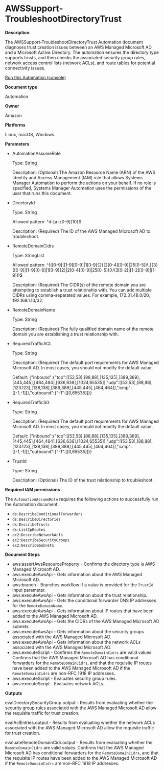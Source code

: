 # AWSSupport\-TroubleshootDirectoryTrust<a name="automation-awssupport-troubleshootdirectorytrust"></a>

 **Description** 

The AWSSupport\-TroubleshootDirectoryTrust Automation document diagnoses trust creation issues between an AWS Managed Microsoft AD and a Microsoft Active Directory\. The automation ensures the directory type supports trusts, and then checks the associated security group rules, network access control lists \(network ACLs\), and route tables for potential connectivity issues\.

[Run this Automation \(console\)](https://console.aws.amazon.com/systems-manager/automation/execute/AWSSupport-TroubleshootDirectoryTrust)

**Document type**

Automation

**Owner**

Amazon

**Platforms**

Linux, macOS, Windows

**Parameters**
+ AutomationAssumeRole

  Type: String

  Description: \(Optional\) The Amazon Resource Name \(ARN\) of the AWS Identity and Access Management \(IAM\) role that allows Systems Manager Automation to perform the actions on your behalf\. If no role is specified, Systems Manager Automation uses the permissions of the user that runs this document\.
+ DirectoryId

  Type: String

  Allowed pattern: ^d\-\[a\-z0\-9\]\{10\}$

  Description: \(Required\) The ID of the AWS Managed Microsoft AD to troubleshoot\.
+ RemoteDomainCidrs

  Type: StringList

  Allowed pattern: ^\(\(\[0\-9\]\|\[1\-9\]\[0\-9\]\|1\[0\-9\]\{2\}\|2\[0\-4\]\[0\-9\]\|25\[0\-5\]\)\\\.\)\{3\}\(\[0\-9\]\|\[1\-9\]\[0\-9\]\|1\[0\-9\]\{2\}\|2\[0\-4\]\[0\-9\]\|25\[0\-5\]\)\(\\/\(3\[0\-2\]\|\[1\-2\]\[0\-9\]\|\[1\-9\]\)\)$

  Description: \(Required\) The CIDR\(s\) of the remote domain you are attempting to establish a trust relationship with\. You can add multiple CIDRs using comma\-separated values\. For example, 172\.31\.48\.0/20, 192\.168\.1\.10/32\.
+ RemoteDomainName

  Type: String

  Description: \(Required\) The fully qualified domain name of the remote domain you are establishing a trust relationship with\.
+ RequiredTrafficACL

  Type: String

  Description: \(Required\) The default port requirements for AWS Managed Microsoft AD\. In most cases, you should not modify the default value\.

  Default: \{"inbound":\{"tcp":\[\[53,53\],\[88,88\],\[135,135\],\[389,389\],\[445,445\],\[464,464\],\[636,636\],\[1024,65535\]\],"udp":\[\[53,53\],\[88,88\],\[123\.123\],\[138,138\],\[389,389\],\[445,445\],\[464,464\]\],"icmp":\[\[\-1,\-1\]\]\},"outbound":\{"\-1":\[\[0,65535\]\]\}\}
+ RequiredTrafficSG

  Type: String

  Description: \(Required\) The default port requirements for AWS Managed Microsoft AD\. In most cases, you should not modify the default value\.

  Default: \{"inbound":\{"tcp":\[\[53,53\],\[88,88\],\[135,135\],\[389,389\],\[445,445\],\[464,464\],\[636,636\],\[1024,65535\]\],"udp":\[\[53,53\],\[88,88\],\[123\.123\],\[138,138\],\[389,389\],\[445,445\],\[464,464\]\],"icmp":\[\[\-1,\-1\]\]\},"outbound":\{"\-1":\[\[0,65535\]\]\}\}
+ TrustId

  Type: String

  Description: \(Optional\) The ID of the trust relationship to troubleshoot\.

**Required IAM permissions**

The `AutomationAssumeRole` requires the following actions to successfully run the Automation document\.
+ `ds:DescribeConditionalForwarders`
+ `ds:DescribeDirectories`
+ `ds:DescribeTrusts`
+ `ds:ListIpRoutes`
+ `ec2:DescribeNetworkAcls`
+ `ec2:DescribeSecurityGroups`
+ `ec2:DescribeSubnets`

**Document Steps**
+ aws:assertAwsResourceProperty \- Confirms the directory type is AWS Managed Microsoft AD\.
+ aws:executeAwsApi \- Gets information about the AWS Managed Microsoft AD\.
+ aws:branch \- Branches workflow if a value is provided for the `TrustId` input parameter\.
+ aws:executeAwsApi \- Gets information about the trust relationship\.
+ aws:executeAwsApi \- Gets the conditional forwarder DNS IP addresses for the `RemoteDomainName`\.
+ aws:executeAwsApi \- Gets information about IP routes that have been added to the AWS Managed Microsoft AD\.
+ aws:executeAwsApi \- Gets the CIDRs of the AWS Managed Microsoft AD subnets\.
+ aws:executeAwsApi \- Gets information about the security groups associated with the AWS Managed Microsoft AD\.
+ aws:executeAwsApi \- Gets information about the network ACLs associated with the AWS Managed Microsoft AD\.
+ aws:executeScript \- Confirms the `RemoteDomainCidrs` are valid values\. Confirms that the AWS Managed Microsoft AD has conditional forwarders for the `RemoteDomainCidrs`, and that the requisite IP routes have been added to the AWS Managed Microsoft AD if the `RemoteDomainCidrs` are non\-RFC 1918 IP addresses\.
+ aws:executeScript \- Evaluates security group rules\.
+ aws:executeScript \- Evaluates network ACLs\.

**Outputs**

evalDirectorySecurityGroup\.output \- Results from evaluating whether the security group rules associated with the AWS Managed Microsoft AD allow the requisite traffic for trust creation\.

evalAclEntries\.output \- Results from evaluating whether the network ACLs associated with the AWS Managed Microsoft AD allow the requisite traffic for trust creation\.

evaluateRemoteDomainCidr\.output \- Results from evaluating whether the `RemoteDomainCidrs` are valid values\. Confirms that the AWS Managed Microsoft AD has conditional forwarders for the `RemoteDomainCidrs`, and that the requisite IP routes have been added to the AWS Managed Microsoft AD if the `RemoteDomainCidrs` are non\-RFC 1918 IP addresses\.